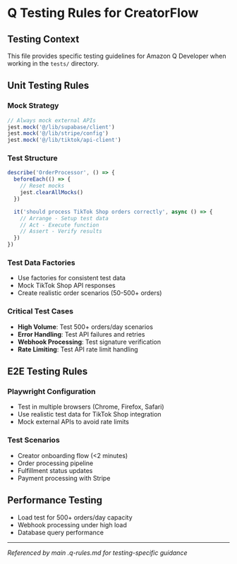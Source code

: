 # Q Testing Rules for CreatorFlow

## Testing Context
This file provides specific testing guidelines for Amazon Q Developer when working in the `tests/` directory.

## Unit Testing Rules

### Mock Strategy
```typescript
// Always mock external APIs
jest.mock('@/lib/supabase/client')
jest.mock('@/lib/stripe/config')
jest.mock('@/lib/tiktok/api-client')
```

### Test Structure
```typescript
describe('OrderProcessor', () => {
  beforeEach(() => {
    // Reset mocks
    jest.clearAllMocks()
  })

  it('should process TikTok Shop orders correctly', async () => {
    // Arrange - Setup test data
    // Act - Execute function
    // Assert - Verify results
  })
})
```

### Test Data Factories
- Use factories for consistent test data
- Mock TikTok Shop API responses
- Create realistic order scenarios (50-500+ orders)

### Critical Test Cases
- **High Volume**: Test 500+ orders/day scenarios
- **Error Handling**: Test API failures and retries
- **Webhook Processing**: Test signature verification
- **Rate Limiting**: Test API rate limit handling

## E2E Testing Rules

### Playwright Configuration
- Test in multiple browsers (Chrome, Firefox, Safari)
- Use realistic test data for TikTok Shop integration
- Mock external APIs to avoid rate limits

### Test Scenarios
- Creator onboarding flow (<2 minutes)
- Order processing pipeline
- Fulfillment status updates
- Payment processing with Stripe

## Performance Testing
- Load test for 500+ orders/day capacity
- Webhook processing under high load
- Database query performance

---
*Referenced by main .q-rules.md for testing-specific guidance*
